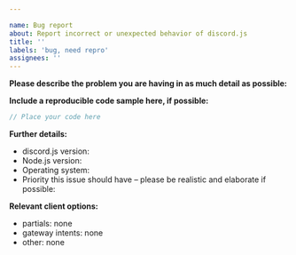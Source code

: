 ```yaml
---

name: Bug report
about: Report incorrect or unexpected behavior of discord.js
title: ''
labels: 'bug, need repro'
assignees: ''
---
```

<!-- Use Discord for questions: https://discord.gg/djs -->
<!-- If you are reporting a voice issue, please post your issue at https://github.com/discordjs/voice/issues -->

**Please describe the problem you are having in as much detail as possible:**

**Include a reproducible code sample here, if possible:**

```js
// Place your code here
```

**Further details:**

- discord.js version:
- Node.js version:
- Operating system:
- Priority this issue should have – please be realistic and elaborate if possible:

**Relevant client options:**

- partials: none
- gateway intents: none
- other: none

<!--
Remove the comment and fill out the commit hash if this applies to you:
(While it's not a requirement to test your issue on the master branch, it would make fixing the problem a lot easier for us, so please do so if possible.)

- I have also tested the issue on latest master, commit hash: `xxx`
-->
